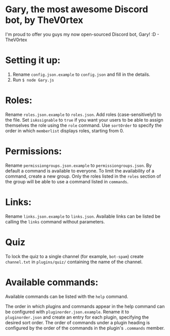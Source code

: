 # Gary, the most awesome Discord bot, by TheV0rtex
I'm proud to offer you guys my now open-sourced Discord bot, Gary! :D - TheV0rtex

# Setting it up:

1. Rename `config.json.example` to `config.json` and fill in the details.
2. Run `$ node Gary.js`

# Roles:

Rename `roles.json.example` to `roles.json`. Add roles (case-sensitively!) to the file. Set `isAssignable` to `true` if you want your users to be able to assign themselves the role using the `role` command. Use `sortOrder` to specify the order in which `memberlist` displays roles, starting from 0.

# Permissions:

Rename `permissiongroups.json.example` to `permissiongroups.json`. By default a command is available to everyone. To limit the availability of a command, create a new group. Only the roles listed in the `roles` section of the group will be able to use a command listed in `commands`.

# Links:

Rename `links.json.example` to `links.json`. Available links can be listed be calling the `links` command without parameters.

# Quiz

To lock the quiz to a single channel (for example, `bot-spam`) create `channel.txt` in `plugins/quiz/` containing the name of the channel.

# Available commands:

Available commands can be listed with the `help` command. 

The order in which plugins and commands appear in the help command can be configured with `pluginorder.json.example`. Rename it to `pluginorder.json` and create an entry for each plugin, specifying the desired sort order. The order of commands under a plugin heading is configured by the order of the commands in the plugin's `.commands` member.
